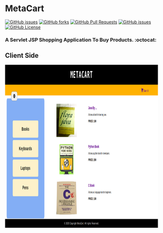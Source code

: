 # MetaCart

[![GitHub issues](https://img.shields.io/github/stars/Vishal1297/MetaCart)](https://github.com/Vishal1297/MetaCart/stargazers)
[![GitHub forks](https://img.shields.io/github/forks/Vishal1297/MetaCart)](https://github.com/Vishal1297/MetaCart/network/members)
[![GitHub Pull Requests](https://img.shields.io/github/issues-pr/Vishal1297/MetaCart?style=plastic)](https://github.com/Vishal1297/MetaCart/pulls)
[![GitHub issues](https://img.shields.io/github/issues/Vishal1297/MetaCart?style=plastic)](https://github.com/Vishal1297/MetaCart/issues)
[![GitHub License](https://img.shields.io/github/license/Vishal1297/MetaCart)](https://github.com/Vishal1297/MetaCart/blob/master/LICENSE)

### A Servlet JSP Shopping Application To Buy Products. :octocat:

## Client Side

<img src="images/MetaCart.png" height="535" width="950"> 
